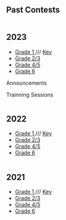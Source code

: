 
  <h2> Past Contests </h2>
<div class="row">
  <div class="column">
       <h2> 2023</h2>
    <p>
      <ul>
                <li> <a href="https://vchan2.github.io"> Grade 1 </a> /// <a href="https://vchan2.github.io"> Key </a>  </li>
        <li> <a href="https://vchan2.github.io"> Grade 2/3 </a>  </li>
        <li> <a href="https://MerrickMath.github.io"> Grade 4/5 </a>  </li>
         <li> <a href="https://MerrickMath.github.io"> Grade 6 </a>  </li>
             </ul> 
    </p>
  <p>Announcements</p>
  <p>Trainning Sessions</p>
  </div>
  <div class="column">
    <h2> 2022 </h2>
   <p>
      <ul>
                <li> <a href="https://vchan2.github.io"> Grade 1 </a> /// <a href="https://vchan2.github.io"> Key </a>  </li>
        <li> <a href="https://vchan2.github.io"> Grade 2/3 </a>  </li>
        <li> <a href="https://MerrickMath.github.io"> Grade 4/5 </a>  </li>
         <li> <a href="https://MerrickMath.github.io"> Grade 6 </a>  </li>
             </ul> 
    </p>
      </div>

<div class="column">
    <h2> 2021 </h2>
   <p>
      <ul>
                <li> <a href="https://vchan2.github.io"> Grade 1 </a> /// <a href="https://vchan2.github.io"> Key </a>  </li>
        <li> <a href="https://vchan2.github.io"> Grade 2/3 </a>  </li>
        <li> <a href="https://MerrickMath.github.io"> Grade 4/5 </a>  </li>
         <li> <a href="https://MerrickMath.github.io"> Grade 6 </a>  </li>
             </ul> 
    </p>
      </div>
